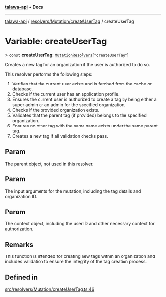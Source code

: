 [**talawa-api**](../../../../README.md) • **Docs**

***

[talawa-api](../../../../modules.md) / [resolvers/Mutation/createUserTag](../README.md) / createUserTag

# Variable: createUserTag

\> `const` **createUserTag**: [`MutationResolvers`](../../../../types/generatedGraphQLTypes/type-aliases/MutationResolvers.md)\[`"createUserTag"`\]

Creates a new tag for an organization if the user is authorized to do so.

This resolver performs the following steps:

1. Verifies that the current user exists and is fetched from the cache or database.
2. Checks if the current user has an application profile.
3. Ensures the current user is authorized to create a tag by being either a super admin or an admin for the specified organization.
4. Checks if the provided organization exists.
5. Validates that the parent tag (if provided) belongs to the specified organization.
6. Ensures no other tag with the same name exists under the same parent tag.
7. Creates a new tag if all validation checks pass.

## Param

The parent object, not used in this resolver.

## Param

The input arguments for the mutation, including the tag details and organization ID.

## Param

The context object, including the user ID and other necessary context for authorization.

## Remarks

This function is intended for creating new tags within an organization and includes validation to ensure the integrity of the tag creation process.

## Defined in

[src/resolvers/Mutation/createUserTag.ts:46](https://github.com/PalisadoesFoundation/talawa-api/blob/fb5076f344cd74d4e51c692cbc70fc337bf1ac39/src/resolvers/Mutation/createUserTag.ts#L46)
